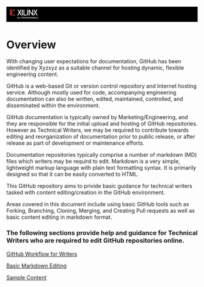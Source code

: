 ![](/images/x_banner.PNG)


# Overview

With changing user expectations for documentation, GitHub has been identified by Xyzxyz as a suitable channel for hosting dynamic, flexible engineering content.

GitHub is a web-based Git or version control repository and Internet hosting service. 
Although mostly used for code, accompanying engineering documentation can also be written, edited, maintained, controlled, and disseminated within the environment.

GitHub documentation is typically owned by Marketing/Engineering, and they are responsible for the initial upload and hosting of GitHub repositories. However as Technical Writers, we may be required to contribute towards editing and reorganization of documentation prior to public release, or after release as part of development or maintenance efforts.

Documentation repositories typically comprise a number of markdown (MD) files which writers may be requird to edit. Markdown is a very simple, lightweight markup language with plain text formatting syntax. It is primarily designed so that it can be easily converted to HTML.

This GitHub repository aims to privide basic guidance for technical writers tasked with content editing/creation in the GitHub environment.

Areas covered in this document include using basic GitHub tools such as Forking, Branching, Cloning, Merging, and Creating Pull requests as well as basic content editing in markdown format.

### The following sections provide help and guidance for Technical Writers who are required to edit GitHub repositories online.

[GitHub Workflow for Writers][]

[Basic Markdown Editing][]

[Sample Content][]





[Text]:text.md

[Tables]:tables.md

[Lists]:lists.md

[Code]:code.md

[Images]:images.md

[Linking]:linking.md

[GitHub Workflow for Writers]:workflow.md

[Sample Content]:sample.md

[Basic Markdown Editing]:markdown.md

